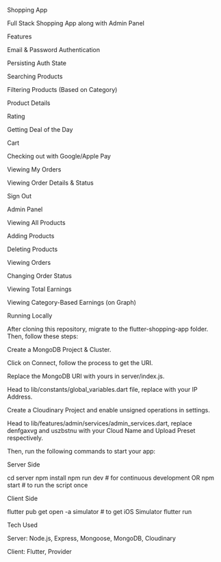 Shopping App

Full Stack Shopping App along with Admin Panel

Features

Email & Password Authentication

Persisting Auth State

Searching Products

Filtering Products (Based on Category)

Product Details

Rating

Getting Deal of the Day

Cart

Checking out with Google/Apple Pay

Viewing My Orders

Viewing Order Details & Status

Sign Out

Admin Panel

Viewing All Products

Adding Products

Deleting Products

Viewing Orders

Changing Order Status

Viewing Total Earnings

Viewing Category-Based Earnings (on Graph)

Running Locally

After cloning this repository, migrate to the flutter-shopping-app folder. Then, follow these steps:

Create a MongoDB Project & Cluster.

Click on Connect, follow the process to get the URI.

Replace the MongoDB URI with yours in server/index.js.

Head to lib/constants/global_variables.dart file, replace  with your IP Address.

Create a Cloudinary Project and enable unsigned operations in settings.

Head to lib/features/admin/services/admin_services.dart, replace denfgaxvg and uszbstnu with your Cloud Name and Upload Preset respectively.

Then, run the following commands to start your app:

Server Side

  cd server
  npm install
  npm run dev  # for continuous development
  OR
  npm start  # to run the script once

Client Side

  flutter pub get
  open -a simulator  # to get iOS Simulator
  flutter run

Tech Used

Server: Node.js, Express, Mongoose, MongoDB, Cloudinary

Client: Flutter, Provider

